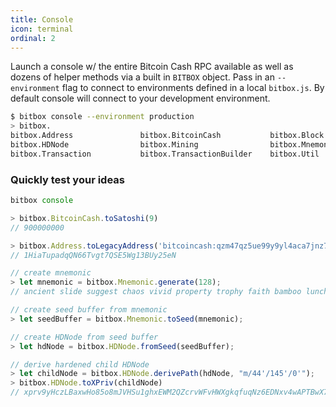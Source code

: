 ```yaml
---
title: Console
icon: terminal
ordinal: 2
---
```


Launch a console w/ the entire Bitcoin Cash RPC available as well as dozens of helper methods via a built in `BITBOX` object. Pass in an `--environment` flag to connect to environments defined in a local `bitbox.js`. By default console will connect to your development environment.

```bash
$ bitbox console --environment production
> bitbox.
bitbox.Address               bitbox.BitcoinCash           bitbox.Block                 bitbox.Blockchain            bitbox.Control               bitbox.Crypto                bitbox.ECPair                bitbox.Generating            bitbox.restURL
bitbox.HDNode                bitbox.Mining                bitbox.Mnemonic              bitbox.Network               bitbox.Price                 bitbox.RawTransactions       bitbox.Script                bitbox.Socket
bitbox.Transaction           bitbox.TransactionBuilder    bitbox.Util
```

### <a name="test-ideas"></a> Quickly test your ideas

```javascript
bitbox console

> bitbox.BitcoinCash.toSatoshi(9)
// 900000000

> bitbox.Address.toLegacyAddress('bitcoincash:qzm47qz5ue99y9yl4aca7jnz7dwgdenl85jkfx3znl')
// 1HiaTupadqQN66Tvgt7QSE5Wg13BUy25eN

// create mnemonic
> let mnemonic = bitbox.Mnemonic.generate(128);
// ancient slide suggest chaos vivid property trophy faith bamboo lunch save hint

// create seed buffer from mnemonic
> let seedBuffer = bitbox.Mnemonic.toSeed(mnemonic);

// create HDNode from seed buffer
> let hdNode = bitbox.HDNode.fromSeed(seedBuffer);

// derive hardened child HDNode
> let childNode = bitbox.HDNode.derivePath(hdNode, "m/44'/145'/0'");
> bitbox.HDNode.toXPriv(childNode)
// xprv9yHczLBaxwHo85o8mJVHSu1ghxEWM2QZcrvWFvHWXgkqfuqNz6EDNxv4wAPTBwX7nkrnBTPgdCZi7qyQAF72MF4KTq9UzzygDhvBajpwScs
```
